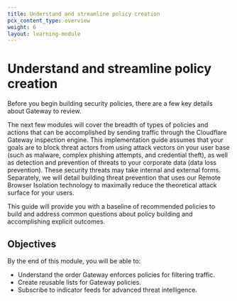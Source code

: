 ```yaml
---
title: Understand and streamline policy creation
pcx_content_type: overview
weight: 6
layout: learning-module
---
```


# Understand and streamline policy creation

Before you begin building security policies, there are a few key details about Gateway to review.

The next few modules will cover the breadth of types of policies and actions that can be accomplished by sending traffic through the Cloudflare Gateway inspection engine. This implementation guide assumes that your goals are to block threat actors from using attack vectors on your user base (such as malware, complex phishing attempts, and credential theft), as well as detection and prevention of threats to your corporate data (data loss prevention). These security threats may take internal and external forms. Separately, we will detail building threat prevention that uses our Remote Browser Isolation technology to maximally reduce the theoretical attack surface for your users.

This guide will provide you with a baseline of recommended policies to build and address common questions about policy building and accomplishing explicit outcomes.

## Objectives

By the end of this module, you will be able to:

- Understand the order Gateway enforces policies for filtering traffic.
- Create reusable lists for Gateway policies.
- Subscribe to indicator feeds for advanced threat intelligence.
